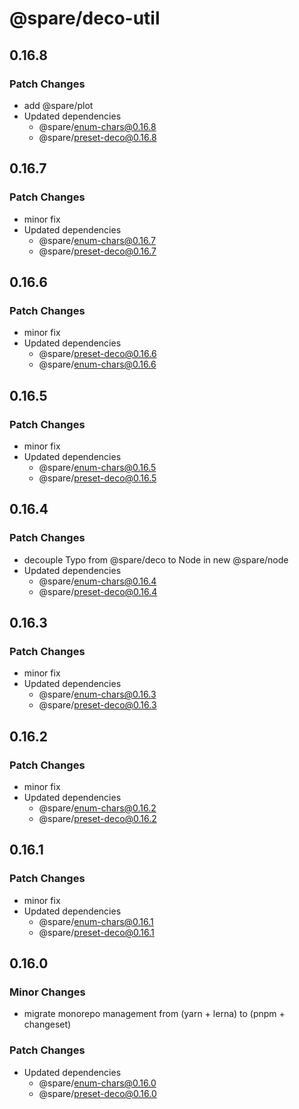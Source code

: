 # @spare/deco-util

## 0.16.8

### Patch Changes

- add @spare/plot
- Updated dependencies
  - @spare/enum-chars@0.16.8
  - @spare/preset-deco@0.16.8

## 0.16.7

### Patch Changes

- minor fix
- Updated dependencies
  - @spare/enum-chars@0.16.7
  - @spare/preset-deco@0.16.7

## 0.16.6

### Patch Changes

- minor fix
- Updated dependencies
  - @spare/preset-deco@0.16.6
  - @spare/enum-chars@0.16.6

## 0.16.5

### Patch Changes

- minor fix
- Updated dependencies
  - @spare/enum-chars@0.16.5
  - @spare/preset-deco@0.16.5

## 0.16.4

### Patch Changes

- decouple Typo from @spare/deco to Node in new @spare/node
- Updated dependencies
  - @spare/enum-chars@0.16.4
  - @spare/preset-deco@0.16.4

## 0.16.3

### Patch Changes

- minor fix
- Updated dependencies
  - @spare/enum-chars@0.16.3
  - @spare/preset-deco@0.16.3

## 0.16.2

### Patch Changes

- minor fix
- Updated dependencies
  - @spare/enum-chars@0.16.2
  - @spare/preset-deco@0.16.2

## 0.16.1

### Patch Changes

- minor fix
- Updated dependencies
  - @spare/enum-chars@0.16.1
  - @spare/preset-deco@0.16.1

## 0.16.0

### Minor Changes

- migrate monorepo management from (yarn + lerna) to (pnpm + changeset)

### Patch Changes

- Updated dependencies
  - @spare/enum-chars@0.16.0
  - @spare/preset-deco@0.16.0

